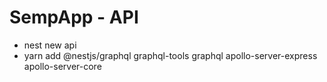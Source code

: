 # SempApp - API

- nest new api
- yarn add @nestjs/graphql graphql-tools graphql apollo-server-express apollo-server-core
